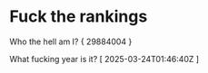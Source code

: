 # Fuck the rankings

Who the hell am I?
{ 29884004 }

What fucking year is it?
[ 2025-03-24T01:46:40Z ]
